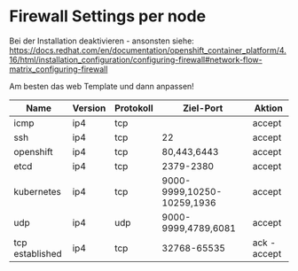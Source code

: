 # Firewall Settings per node

Bei der Installation deaktivieren - ansonsten siehe: https://docs.redhat.com/en/documentation/openshift_container_platform/4.16/html/installation_configuration/configuring-firewall#network-flow-matrix_configuring-firewall

Am besten das web Template und dann anpassen!

| Name  | Version  | Protokoll  | Ziel-Port   | Aktion  |
|---|---|---|---|---|
| icmp  | ip4  |  tcp |   |  accept |
| ssh  |  ip4 |  tcp | 22  |  accept |
|  openshift | ip4  | tcp  | 80,443,6443  | accept  |
| etcd  | ip4  |  tcp | 2379-2380  | accept  |
| kubernetes  | ip4  | tcp  | 9000-9999,10250-10259,1936  | accept  |
| udp  | ip4  | udp  | 9000-9999,4789,6081  | accept  |
| tcp established  | ip4 | tcp  | 32768-65535  | ack - accept  |